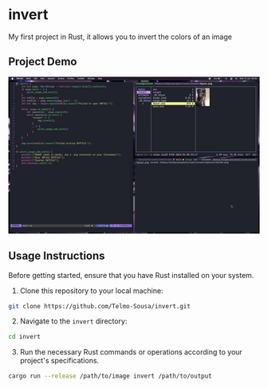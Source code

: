 # invert
My first project in Rust, it allows you to invert the colors of an image

## Project Demo

![Demo](/resources/recording.gif)

## Usage Instructions

Before getting started, ensure that you have Rust installed on your system.

1. Clone this repository to your local machine:

```bash
git clone https://github.com/Telmo-Sousa/invert.git
```

2. Navigate to the `invert` directory:

```bash
cd invert
```

3. Run the necessary Rust commands or operations according to your project's specifications.

```bash
cargo run --release /path/to/image invert /path/to/output
```
